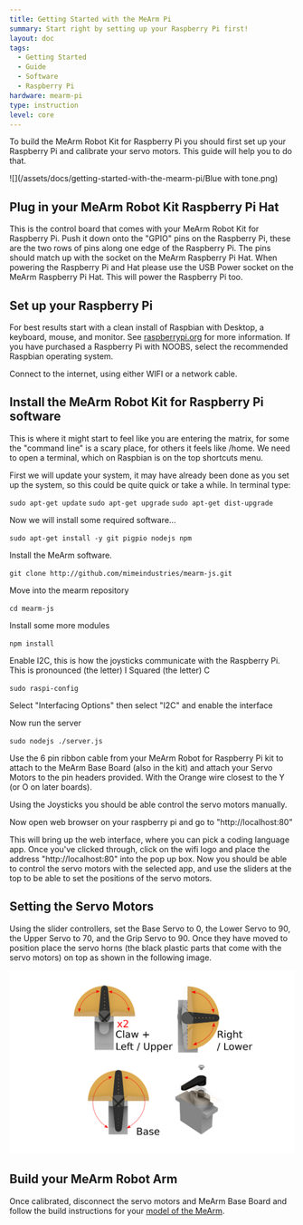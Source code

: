 ```yaml
---
title: Getting Started with the MeArm Pi
summary: Start right by setting up your Raspberry Pi first!
layout: doc
tags:
  - Getting Started
  - Guide
  - Software
  - Raspberry Pi
hardware: mearm-pi
type: instruction
level: core
---
```


To build the MeArm Robot Kit for Raspberry Pi you should first set up your Raspberry Pi and calibrate your servo motors. This guide will help you to do that.

![](/assets/docs/getting-started-with-the-mearm-pi/Blue with tone.png)

## Plug in your MeArm Robot Kit Raspberry Pi Hat

This is the control board that comes with your MeArm Robot Kit for Raspberry Pi. Push it down onto the "GPIO" pins on the Raspberry Pi, these are the two rows of pins along one edge of the Raspberry Pi. The pins should match up with the socket on the MeArm Raspberry Pi Hat. When powering the Raspberry Pi and Hat please use the USB Power socket on the MeArm Raspberry Pi Hat. This will power the Raspberry Pi too.

## Set up your Raspberry Pi

For best results start with a clean install of Raspbian with Desktop, a keyboard, mouse, and monitor. See [raspberrypi.org](https://www.raspberrypi.org/documentation/setup) for more information. If you have purchased a Raspberry Pi with NOOBS, select the recommended Raspbian operating system.

Connect to the internet, using either WIFI or a network cable.

## Install the MeArm Robot Kit for Raspberry Pi software

This is where it might start to feel like you are entering the matrix, for some the "command line" is a scary place, for others it feels like /home. We need to open a terminal, which on Raspbian is on the top shortcuts menu.

First we will update your system, it may have already been done as you set up the system, so this could be quite quick or take a while. In terminal type:

`sudo apt-get update`
`sudo apt-get upgrade`
`sudo apt-get dist-upgrade`

Now we will install some required software...

`sudo apt-get install -y git pigpio nodejs npm`

Install the MeArm software.

`git clone http://github.com/mimeindustries/mearm-js.git`

Move into the mearm repository

`cd mearm-js`

Install some more modules

`npm install`

Enable I2C, this is how the joysticks communicate with the Raspberry Pi. This is pronounced (the letter) I Squared (the letter) C

`sudo raspi-config`

Select "Interfacing Options" then select "I2C" and enable the interface

Now run the server

`sudo nodejs ./server.js`

Use the 6 pin ribbon cable from your MeArm Robot for Raspberry Pi kit to attach to the MeArm Base Board (also in the kit) and attach your Servo Motors to the pin headers provided. With the Orange wire closest to the Y (or O on later boards).

Using the Joysticks you should be able control the servo motors manually.

Now open web browser on your raspberry pi and go to "http://localhost:80"

This will bring up the web interface, where you can pick a coding language app.  Once you've clicked through, click on the wifi logo and place the address "http://localhost:80" into the pop up box. Now you should be able to control the servo motors with the selected app, and use the sliders at the top to be able to set the positions of the servo motors.

## Setting the Servo Motors

Using the slider controllers, set the Base Servo to 0, the Lower Servo to 90, the Upper Servo to 70, and the Grip Servo to 90. Once they have moved to position place the servo horns (the black plastic parts that come with the servo motors) on top as shown in the following image.

![](/assets/docs/getting-started-with-the-mearm-pi/Servoset.png)

## Build your MeArm Robot Arm

Once calibrated, disconnect the servo motors and MeArm Base Board and follow the build instructions for your [model of the MeArm](https://learn.mime.co.uk).
